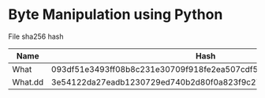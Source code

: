 # Byte Manipulation using Python

File sha256 hash

| Name | Hash |
|------|------|
|What  | 093df51e3493ff08b8c231e30709f918fe2ea507cdf5f13ebe1a8646e1486e2b |
|What.dd  | 3e54122da27eadb1230729ed740b2d80f0a823f9c277066592cdab6ad2e1f4fc |
